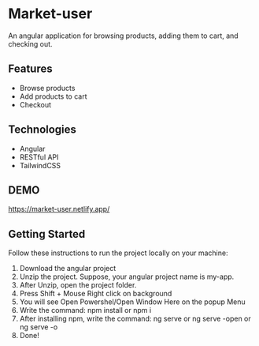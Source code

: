 # Market-user

An angular application for browsing products, adding them to cart, and checking out.

## Features
- Browse products
- Add products to cart
- Checkout

## Technologies
- Angular
- RESTful API
- TailwindCSS

## DEMO
https://market-user.netlify.app/

## Getting Started

Follow these instructions to run the project locally on your machine:

1. Download the angular project
2. Unzip the project. Suppose, your angular project name is my-app.
3. After Unzip, open the project folder.
4. Press Shift + Mouse Right click on background
5. You will see Open Powershel/Open Window Here on the popup Menu
6. Write the command: npm install or npm i
7. After installing npm, write the command: ng serve or ng serve -open or ng serve -o
8. Done!
